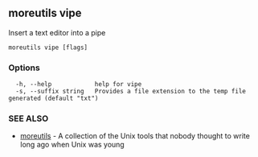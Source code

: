 ## moreutils vipe

Insert a text editor into a pipe

```
moreutils vipe [flags]
```

### Options

```
  -h, --help            help for vipe
  -s, --suffix string   Provides a file extension to the temp file generated (default "txt")
```

### SEE ALSO

* [moreutils](moreutils.md)	 - A collection of the Unix tools that nobody thought to write long ago when Unix was young

